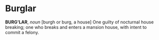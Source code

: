 # Burglar

**BURG'LAR**, _noun_ \[burgh or burg, a house\] One guilty of nocturnal house breaking; one who breaks and enters a mansion house, with intent to commit a felony.